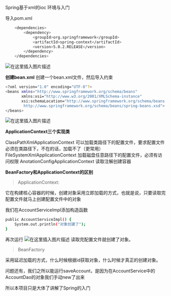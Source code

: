 Spring基于xml的ioc 环境与入门

导入pom.xml

```bash
    <dependencies>
        <dependency>
            <groupId>org.springframework</groupId>
            <artifactId>spring-context</artifactId>
            <version>5.0.2.RELEASE</version>
        </dependency>
    </dependencies>

```
![在这里插入图片描述](https://img-blog.csdnimg.cn/2020050723591478.png?x-oss-process=image/watermark,type_ZmFuZ3poZW5naGVpdGk,shadow_10,text_aHR0cHM6Ly9ibG9nLmNzZG4ubmV0L3FxXzM2MzQ0Nzcx,size_16,color_FFFFFF,t_70)

**创建bean.xml**
创建一个bean.xml文件，然后导入约束

```bash
<?xml version="1.0" encoding="UTF-8"?>
<beans xmlns="http://www.springframework.org/schema/beans"
       xmlns:xsi="http://www.w3.org/2001/XMLSchema-instance"
       xsi:schemaLocation="http://www.springframework.org/schema/beans
        http://www.springframework.org/schema/beans/spring-beans.xsd">
</beans>
```

![在这里插入图片描述](https://img-blog.csdnimg.cn/20200508000433783.png?x-oss-process=image/watermark,type_ZmFuZ3poZW5naGVpdGk,shadow_10,text_aHR0cHM6Ly9ibG9nLmNzZG4ubmV0L3FxXzM2MzQ0Nzcx,size_16,color_FFFFFF,t_70)


**ApplicationContext三个实现类**

ClassPathXmlApplicationContext 可以加载类路径下的配置文件，要求配置文件必须在类路径下，不在的话，加载不了（更常用）
FileSystemXmlApplicationContext 加载磁盘任意路径下的配置文件，必须有访问权限
AnotationConfigApplicationContext 读取注解创建容器


**BeanFactory和ApplicationContext的区别**

> ApplicationContext:

它在构建核心容器的时候，创建对象采用立即加载的方式，也就是说，只要读取完配置文件就马上创建配置文件中的对象

我们在AccountServiceImpl添加构造函数

```bash
public AccountServiceImpl() {
    System.out.println("对象创建了");
}
```
再次运行
![在这里插入图片描述](https://img-blog.csdnimg.cn/20200508110928157.png)
读取完配置文件就创建了对象。

> BeanFactory

采用延迟加载的方式，什么时候根据id获取对象，什么时候才真正的创建对象。


问题还有，我们之所以能运行saveAccount，是因为在AccountService中的AccountDao的对象我们手动new了出来

所以本项目只是大体了讲解了Spring的入门